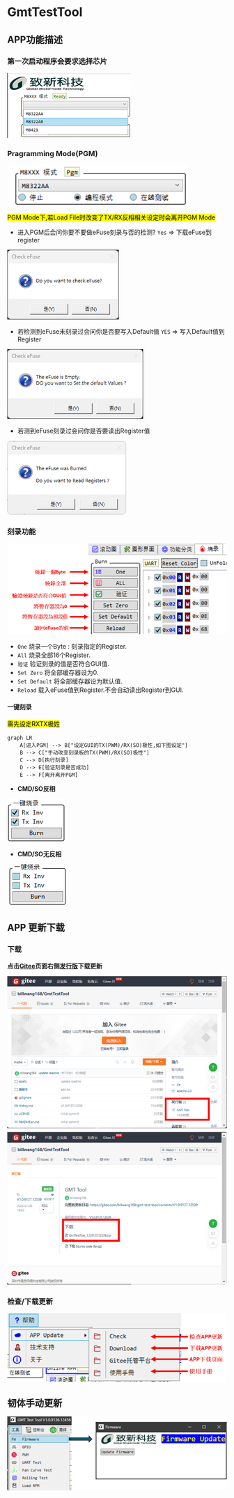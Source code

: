 # GmtTestTool

## APP功能描述

### 第一次启动程序会要求选择芯片

![Select_Chip](assets/SelectChip.png)

### Pragramming Mode(PGM)

![Enter PGM Mode](assets/Enter_PGM.png)

<mark>PGM Mode下,若Load File时改变了TX/RX反相相关设定时会离开PGM Mode</mark>

- 进入PGM后会问你要不要做eFuse刻录与否的检测?
  `Yes` => 下载eFuse到register

![Confirm_CheckeFuse](assets/Confirm_CheckeFuse.png)

- 若检测到eFuse未刻录过会问你是否要写入Default值
 `YES` => 写入Default值到Register

![Confirm_SetDefaultValues](assets/Confirm_SetDefaultValues.png)

- 若测到eFuse刻录过会问你是否要读出Register值

![Confirm_ReadReloadRegister](assets/Confirm_ReadReloadRegister.png)

### 刻录功能

![Burn_Pag](assets/Burn_Page.png)

- `One`
  烧录一个Byte : 刻录指定的Register.
- `All`
  烧录全部16个Register.
- `验证`
  验证刻录的值是否符合GUI值.
- `Set Zero`
  将全部缓存器设为0.
- `Set Default`
  将全部缓存器设为默认值.
- `Reload`
  载入eFuse值到Register.不会自动读出Register到GUI.

#### 一键刻录

<mark>需先设定RXTX极姓</mark>

```mermaid
graph LR
    A[进入PGM] --> B["设定GUI的TX(PWM)/RX(SO)极性,如下图设定"]
    B --> C["手动改变刻录板的TX(PWM)/RX(SO)极性"]
    C --> D[执行刻录]
    D --> E[验证刻录是否成功]
    E --> F[离开离开PGM]
```

- **CMD/SO反相**

![UART INV](assets/UART_INV.png)

- **CMD/SO无反相**

![UART_NORMAL](assets/UART_NORMAL.png)

## APP 更新下载

### 下载

**点击[Gitee](https://gitee.com/billwang168/gmt-test-tool)页面右侧[发行版](https://gitee.com/billwang168/gmt-test-tool/releases)下载更新**

![APP_DOWNLOAD](assets/APP_DOWNLOAD.png)

### 检查/下载更新

![Check_App_Update](assets/Check_App_Update.png)

## 韧体手动更新

![Firmware_Update](assets/Firmware_Update.png)
